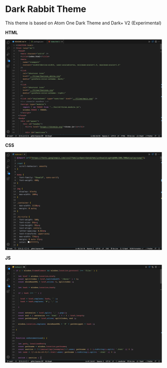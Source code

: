 # Dark Rabbit Theme

This theme is based on Atom One Dark Theme and Dark+ V2 (Experimental)

**HTML**

![ScreenShot](https://raw.githubusercontent.com/vladpantyukhin/theme-dark-rabbit/main/screenshot/screenshot-html.png)

**CSS**

![ScreenShot](https://raw.githubusercontent.com/vladpantyukhin/theme-dark-rabbit/main/screenshot/screenshot-css.png)

**JS**

![ScreenShot](https://raw.githubusercontent.com/vladpantyukhin/theme-dark-rabbit/main/screenshot/screenshot-js.png)

